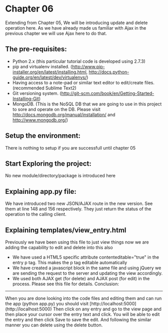 Chapter 06
==========

Extending from Chapter 05, We will be introducing update and delete operation here. As we have already made us
familiar with Ajax in the previous chapter we will use Ajax here to do that.

The pre-requisites:
------------------ 
* Python 2.x (this particular tutorial code is developed using 2.7.3)
* pip and virtualenv installed. (http://www.pip-installer.org/en/latest/installing.html, http://docs.python-guide.org/en/latest/dev/virtualenvs/)
* Having access to a note-pad or similar text editor to edit/create files.(recommended Sublime Text2)
* Git versioning system. (http://git-scm.com/book/en/Getting-Started-Installing-Git)
* MongoDB. (This is the NoSQL DB that we are going to use in this project to sore and operate on the DB. Please visit http://docs.mongodb.org/manual/installation/ and http://www.mongodb.org/) 

Setup the environment:
---------------------
There is nothing to setup if you are successfull until chapter 05

Start Exploring the project:
---------------------------
No new module/directory/package is introduced here

Explaining app.py file:
----------------------
We have introduced two new JSON/AJAX route in the new version. See them at line 148 and 156 respectively.
They just return the status of the operation to the calling client. 

Explaining templates/view_entry.html
-------------------------------
Previously we have been using this file to just view things now we are adding the capability to edit and delete
into this also
* We have used a HTML5 specific attribute contenteditable="true" in the entry p tag. This makes the p tag editable automatically
* We have created a javascript block in the same file and using jQuery we are sending the request to the server and updating the view accordingly.
* We used both AJAX get (for delete) and AJAX post (for edit) in the process. Please see this file for details. 
Conclusion:
----------
When you are done looking into the code files and editing them and can run the app (python app.py) you should visit [http://localhost:5000] (http://localhost:5000)
Then click on any entry and go to the view page and then place your cursor over the entry text and click. You will
be able to edit the entry and then click Save to save the edit. And following the similar manner you can delete using the delete button.
